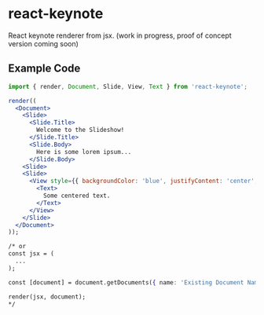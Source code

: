 # react-keynote
React keynote renderer from jsx. (work in progress, proof of concept version coming soon)

## Example Code

```jsx
import { render, Document, Slide, View, Text } from 'react-keynote';

render((
  <Document>
    <Slide>
      <Slide.Title>
        Welcome to the Slideshow!
      </Slide.Title>
      <Slide.Body>
        Here is some lorem ipsum...
      </Slide.Body>
    <Slide>
    <Slide>
      <View style={{ backgroundColor: 'blue', justifyContent: 'center', alignItems: 'center', flex: 1 }}>
        <Text>
          Some centered text.
        </Text>
      </View>
    </Slide>
  </Document>
));

/* or 
const jsx = (
  ...
);

const [document] = document.getDocuments({ name: 'Existing Document Name' });

render(jsx, document);
*/

```

